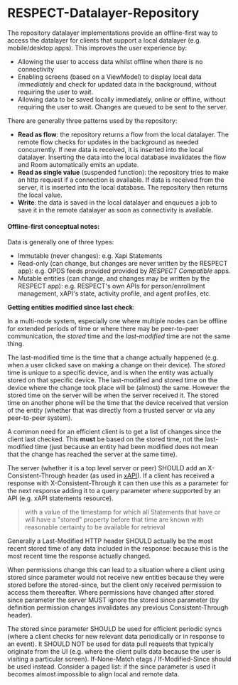 # RESPECT-Datalayer-Repository

The repository datalayer implementations provide an offline-first way to access the datalayer for
clients that support a local datalayer (e.g. mobile/desktop apps). This improves the user experience 
by:
* Allowing the user to access data whilst offline when there is no connectivity
* Enabling screens (based on a ViewModel) to display local data _immediately_ and check for updated
  data in the background, without requiring the user to wait.
* Allowing data to be saved locally immediately, online or offline, without requiring the user to 
  wait. Changes are queued to be sent to the server.

There are generally three patterns used by the repository:
* **Read as flow**: the repository returns a flow from the local datalayer. The remote flow checks for
  updates in the background as needed concurrently. If new data is received, it is inserted into the
  local datalayer. Inserting the data into the local database invalidates the flow and Room 
  automatically emits an update.
* **Read as single value** (suspended function): the repository tries to make an http request if a 
  connection is available. If data is received from the server, it is inserted into the local 
  database. The repository then returns the local value.
* **Write**: the data is saved in the local datalayer and enqueues a job to save it in the remote 
  datalayer as soon as connectivity is available.

#### Offline-first conceptual notes:

Data is generally one of three types:

* Immutable (never changes): e.g. Xapi Statements
* Read-only (can change, but changes are never written by the RESPECT app): e.g. OPDS feeds provided
  provided by _RESPECT Compatible_ apps.
* Mutable entities (can change, and changes may be written by the RESPECT app): e.g. RESPECT's own
  APIs for person/enrollment management, xAPI's state, activity profile, and agent profiles, etc.

**Getting entities modified since last check**:

In a multi-node system, especially one where multiple nodes can be offline for extended periods of
time or where there may be peer-to-peer communication, the _stored_ time and the _last-modified_
time are not the same thing.

The last-modified time is the time that a change actually happened (e.g. when a user clicked save
on making a change on their device). The _stored_ time is unique to a specific device, and is when the
entity was actually stored on that specific device. The last-modified and stored time on the
device where the change took place will be (almost) the same. However the stored time on the server
will be when the server received it. The stored time on another phone will be the time that the
device received that version of the entity (whether that was directly from a trusted server or via
any peer-to-peer system).

A common need for an efficient client is to get a list of changes since the client last checked.
This **must** be based on the stored time, not the last-modified time (just because an entity had
been modified does not mean that the change has reached the server at the same time).

The server (whether it is a top level server or peer) SHOULD add an X-Consistent-Through header
(as used in [xAPI](https://github.com/adlnet/xAPI-Spec/blob/master/xAPI-Communication.md#requirements-4)). If a client has received a response with X-Consistent-Through it can then
use this as a parameter for the next response adding it to a query parameter where
supported by an API (e.g. xAPI statements resource).
> with a value of the timestamp for which all Statements that have or will have a "stored" property before that time are known with reasonable certainty to be available for retrieval

Generally a Last-Modified HTTP header SHOULD actually be the most recent stored time of any data 
included in the response: because this is the most recent time the response actually changed.

When permissions change this can lead to a situation where a client using stored since parameter would
not receive new entities because they were stored before the stored-since, but the client
only received permission to access them thereafter. Where permissions have changed after 
stored since parameter the server MUST ignore the stored since parameter (by definition permission 
changes invalidates any previous Consistent-Through header).

The stored since parameter SHOULD be used for efficient periodic syncs (where a client checks
for new relevant data periodically or in response to an event). It SHOULD NOT be used for data pull
requests that typically originate from the UI (e.g. where the client pulls data because the user is
visiting a particular screen). If-None-Match etags / If-Modified-Since should be used instead. 
Consider a paged list: if the since parameter is used it becomes almost impossible to align local
and remote data.
